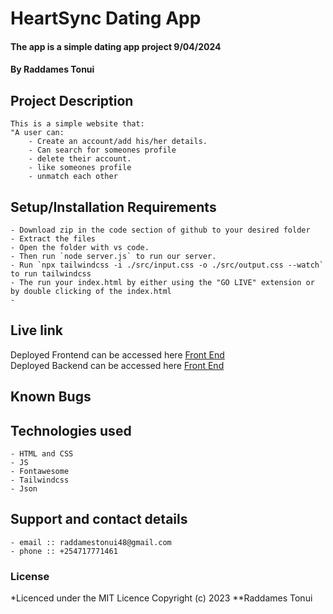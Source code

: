 # HeartSync Dating App
#### The app is a simple dating app project 9/04/2024
#### **By Raddames Tonui**
## Project Description
    This is a simple website that:
    "A user can:
        - Create an account/add his/her details.
        - Can search for someones profile
        - delete their account.
        - like someones profile
        - unmatch each other
## Setup/Installation Requirements
    - Download zip in the code section of github to your desired folder
    - Extract the files
    - Open the folder with vs code.
    - Then run `node server.js` to run our server. 
    - Run `npx tailwindcss -i ./src/input.css -o ./src/output.css --watch` to run tailwindcss
    - The run your index.html by either using the "GO LIVE" extension or by double clicking of the index.html
    - 
       
## Live link
Deployed Frontend can be accessed here [Front End](https://raddames-tonui.github.io/HeartSync-Dating-App/)  
Deployed Backend can be accessed here [Front End](https://heartsync-dating-app.onrender.com/users)


## Known Bugs
   
## Technologies used
   
    - HTML and CSS
    - JS
    - Fontawesome
    - Tailwindcss
    - Json

## Support and contact details
    - email :: raddamestonui48@gmail.com
    - phone :: +254717771461

### License
*Licenced under the MIT Licence
Copyright (c) 2023 **Raddames Tonui
